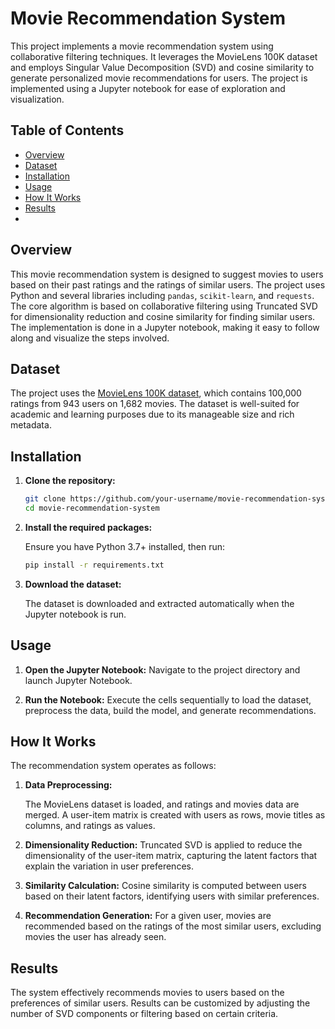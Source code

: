 # Movie Recommendation System

This project implements a movie recommendation system using collaborative filtering techniques. It leverages the MovieLens 100K dataset and employs Singular Value Decomposition (SVD) and cosine similarity to generate personalized movie recommendations for users. The project is implemented using a Jupyter notebook for ease of exploration and visualization.

## Table of Contents

- [Overview](#overview)
- [Dataset](#dataset)
- [Installation](#installation)
- [Usage](#usage)
- [How It Works](#how-it-works)
- [Results](#results)
- 
## Overview

This movie recommendation system is designed to suggest movies to users based on their past ratings and the ratings of similar users. The project uses Python and several libraries including `pandas`, `scikit-learn`, and `requests`. The core algorithm is based on collaborative filtering using Truncated SVD for dimensionality reduction and cosine similarity for finding similar users. The implementation is done in a Jupyter notebook, making it easy to follow along and visualize the steps involved.

## Dataset

The project uses the [MovieLens 100K dataset](https://grouplens.org/datasets/movielens/100k/), which contains 100,000 ratings from 943 users on 1,682 movies. The dataset is well-suited for academic and learning purposes due to its manageable size and rich metadata.

## Installation

1. **Clone the repository:**

   ```bash
   git clone https://github.com/your-username/movie-recommendation-system.git
   cd movie-recommendation-system
   ```

2. **Install the required packages:**

	Ensure you have Python 3.7+ installed, then run:
	```bash
	pip install -r requirements.txt
	```
	
3. **Download the dataset:**

	The dataset is downloaded and extracted automatically when the Jupyter notebook is run.
	
## Usage
1. **Open the Jupyter Notebook:**
	Navigate to the project directory and launch Jupyter Notebook.
	
2. **Run the Notebook:**
	Execute the cells sequentially to load the dataset, preprocess the data, build the model, and generate recommendations.
	
## How It Works
The recommendation system operates as follows:

1. **Data Preprocessing:**

	The MovieLens dataset is loaded, and ratings and movies data are merged.
	A user-item matrix is created with users as rows, movie titles as columns, and ratings as values.

2. **Dimensionality Reduction:**
	Truncated SVD is applied to reduce the dimensionality of the user-item matrix, capturing the latent factors that explain the variation in user preferences.
	
3. **Similarity Calculation:**
	Cosine similarity is computed between users based on their latent factors, identifying users with similar preferences.
	
4. **Recommendation Generation:**
	For a given user, movies are recommended based on the ratings of the most similar users, excluding movies the user has already seen.
	
## Results
The system effectively recommends movies to users based on the preferences of similar users. Results can be customized by adjusting the number of SVD components or filtering based on certain criteria.
